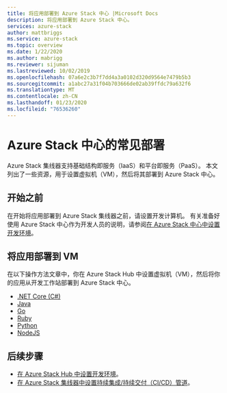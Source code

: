 ```yaml
---
title: 将应用部署到 Azure Stack 中心 |Microsoft Docs
description: 将应用部署到 Azure Stack 中心。
services: azure-stack
author: mattbriggs
ms.service: azure-stack
ms.topic: overview
ms.date: 1/22/2020
ms.author: mabrigg
ms.reviewer: sijuman
ms.lastreviewed: 10/02/2019
ms.openlocfilehash: 07a6e2c3b7f7dd4a3a0102d320d9564e7479b5b3
ms.sourcegitcommit: a1abc27a31f04b703666de02ab39ffdc79a632f6
ms.translationtype: MT
ms.contentlocale: zh-CN
ms.lasthandoff: 01/23/2020
ms.locfileid: "76536260"
---
```

# <a name="common-deployments-for-azure-stack-hub"></a>Azure Stack 中心的常见部署

Azure Stack 集线器支持基础结构即服务（IaaS）和平台即服务（PaaS）。 本文列出了一些资源，用于设置虚拟机（VM），然后将其部署到 Azure Stack 中心。

## <a name="before-you-begin"></a>开始之前

在开始将应用部署到 Azure Stack 集线器之前，请设置开发计算机。 有关准备好使用 Azure Stack 中心作为开发人员的说明，请参阅[在 Azure Stack 中心中设置开发环境](azure-stack-dev-start.md)。

## <a name="deploy-an-app-to-a-vm"></a>将应用部署到 VM

在以下操作方法文章中，你在 Azure Stack Hub 中设置虚拟机（VM），然后将你的应用从开发工作站部署到 Azure Stack 中心。

- [.NET Core (C#)](azure-stack-dev-start-howto-vm-dotnet.md)
- [Java](azure-stack-dev-start-howto-vm-java.md)
- [Go](azure-stack-dev-start-howto-vm-go.md)
- [Ruby](azure-stack-dev-start-howto-vm-ruby.md)
- [Python](azure-stack-dev-start-howto-vm-python.md)
- [NodeJS](azure-stack-dev-start-howto-vm-nodejs.md)

## <a name="next-steps"></a>后续步骤

- [在 Azure Stack Hub 中设置开发环境](azure-stack-dev-start.md)。
- [在 Azure Stack 集线器中设置持续集成/持续交付（CI/CD）管道](azure-stack-solution-pipeline.md)。
